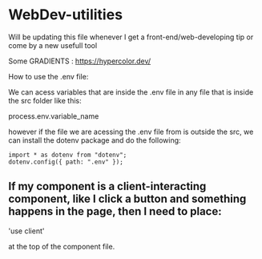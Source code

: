 # WebDev-utilities
Will be updating this file whenever I get a front-end/web-developing tip or come by a new usefull tool

Some GRADIENTS : https://hypercolor.dev/

How to use the .env file:

We can acess variables that are inside the .env file in any file that is inside the src folder like this:

process.env.variable_name


however if the file we are acessing the .env file from is outside the src, we can install the dotenv package and do the following:

```
import * as dotenv from "dotenv";
dotenv.config({ path: ".env" });

```

## If my component is a client-interacting component, like I click a button and something happens in the page, then I need to place:

'use client' 

at the top of the component file.
